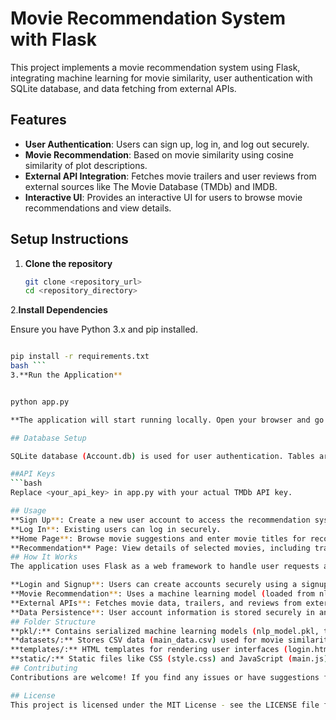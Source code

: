 # Movie Recommendation System with Flask

This project implements a movie recommendation system using Flask, integrating machine learning for movie similarity, user authentication with SQLite database, and data fetching from external APIs.

## Features

- **User Authentication**: Users can sign up, log in, and log out securely.
- **Movie Recommendation**: Based on movie similarity using cosine similarity of plot descriptions.
- **External API Integration**: Fetches movie trailers and user reviews from external sources like The Movie Database (TMDb) and IMDB.
- **Interactive UI**: Provides an interactive UI for users to browse movie recommendations and view details.

## Setup Instructions

1. **Clone the repository**

   ```bash
   git clone <repository_url>
   cd <repository_directory>
   
2.**Install Dependencies**

Ensure you have Python 3.x and pip installed.

```bash

pip install -r requirements.txt
bash ```
3.**Run the Application**


python app.py

**The application will start running locally. Open your browser and go to http://localhost:5000 to view the application.**

## Database Setup

SQLite database (Account.db) is used for user authentication. Tables are created automatically when the application starts if they do not exist.

##API Keys
```bash
Replace <your_api_key> in app.py with your actual TMDb API key.

## Usage
**Sign Up**: Create a new user account to access the recommendation system.
**Log In**: Existing users can log in securely.
**Home Page**: Browse movie suggestions and enter movie titles for recommendations.
**Recommendation** Page: View details of selected movies, including trailers, reviews, and cast information.
## How It Works
The application uses Flask as a web framework to handle user requests and render HTML templates. Here’s an overview of its functionality:

**Login and Signup**: Users can create accounts securely using a signup form. Existing users can log in with their credentials.
**Movie Recommendation**: Uses a machine learning model (loaded from nlp_model.pkl) and TF-IDF vectorizer (from tranform.pkl) to recommend movies based on user input.
**External APIs**: Fetches movie data, trailers, and reviews from external APIs such as TMDb and IMDB to enrich the user experience.
**Data Persistence**: User account information is stored securely in an SQLite database (Account.db).
## Folder Structure
**pkl/:** Contains serialized machine learning models (nlp_model.pkl, tranform.pkl).
**datasets/:** Stores CSV data (main_data.csv) used for movie similarity calculations.
**templates/:** HTML templates for rendering user interfaces (login.html, signup.html, home.html, recommend.html).
**static/:** Static files like CSS (style.css) and JavaScript (main.js) for front-end functionality.
## Contributing
Contributions are welcome! If you find any issues or have suggestions for improvements, please feel free to submit an issue or a pull request.

## License
This project is licensed under the MIT License - see the LICENSE file for details.






